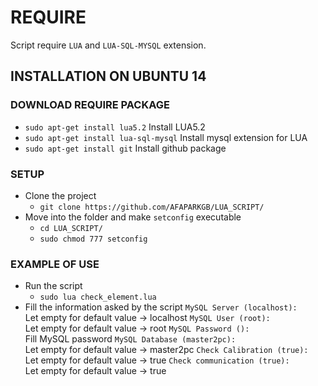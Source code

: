 # REQUIRE

Script require `LUA` and `LUA-SQL-MYSQL` extension.

## INSTALLATION ON UBUNTU 14
### DOWNLOAD REQUIRE PACKAGE
* `sudo apt-get install lua5.2` Install LUA5.2
* `sudo apt-get install lua-sql-mysql` Install mysql extension for LUA
* `sudo apt-get install git` Install github package

 ### SETUP
* Clone the project
  * `git clone https://github.com/AFAPARKGB/LUA_SCRIPT/`
* Move into the folder and make `setconfig` executable
  * `cd LUA_SCRIPT/`
  * `sudo chmod 777 setconfig`
  
### EXAMPLE OF USE
* Run the script
  * `sudo lua check_element.lua`<br />
* Fill the information asked by the script
  `MySQL Server (localhost):`<br /> Let empty for default value -> localhost
  `MySQL User (root):`<br /> Let empty for default value -> root
  `MySQL Password ():`<br /> Fill MySQL password
  `MySQL Database (master2pc):`<br /> Let empty for default value -> master2pc
  `Check Calibration (true):`<br /> Let empty for default value -> true
  `Check communication (true):`<br /> Let empty for default value -> true
